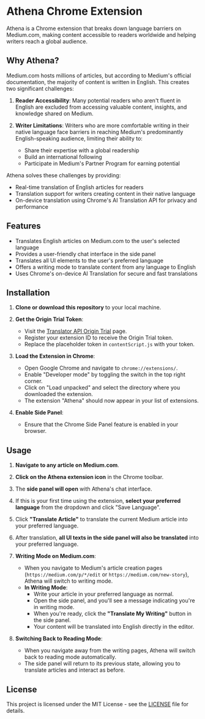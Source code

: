 # Athena Chrome Extension

Athena is a Chrome extension that breaks down language barriers on Medium.com, making content accessible to readers worldwide and helping writers reach a global audience.

## Why Athena?

Medium.com hosts millions of articles, but according to Medium's official documentation, the majority of content is written in English. This creates two significant challenges:

1. **Reader Accessibility**: Many potential readers who aren't fluent in English are excluded from accessing valuable content, insights, and knowledge shared on Medium.

2. **Writer Limitations**: Writers who are more comfortable writing in their native language face barriers in reaching Medium's predominantly English-speaking audience, limiting their ability to:
   - Share their expertise with a global readership
   - Build an international following
   - Participate in Medium's Partner Program for earning potential

Athena solves these challenges by providing:
- Real-time translation of English articles for readers
- Translation support for writers creating content in their native language
- On-device translation using Chrome's AI Translation API for privacy and performance

## Features

- Translates English articles on Medium.com to the user's selected language
- Provides a user-friendly chat interface in the side panel
- Translates all UI elements to the user's preferred language
- Offers a writing mode to translate content from any language to English
- Uses Chrome's on-device AI Translation for secure and fast translations

## Installation

1. **Clone or download this repository** to your local machine.

2. **Get the Origin Trial Token**:
   - Visit the [Translator API Origin Trial](https://developer.chrome.com/docs/ai/translator-api/) page.
   - Register your extension ID to receive the Origin Trial token.
   - Replace the placeholder token in `contentScript.js` with your token.

3. **Load the Extension in Chrome**:
   - Open Google Chrome and navigate to `chrome://extensions/`.
   - Enable "Developer mode" by toggling the switch in the top right corner.
   - Click on "Load unpacked" and select the directory where you downloaded the extension.
   - The extension "Athena" should now appear in your list of extensions.

4. **Enable Side Panel**:
   - Ensure that the Chrome Side Panel feature is enabled in your browser.

## Usage

1. **Navigate to any article on Medium.com**.

2. **Click on the Athena extension icon** in the Chrome toolbar.

3. The **side panel will open** with Athena's chat interface.

4. If this is your first time using the extension, **select your preferred language** from the dropdown and click "Save Language".

5. Click **"Translate Article"** to translate the current Medium article into your preferred language.

6. After translation, **all UI texts in the side panel will also be translated** into your preferred language.

7. **Writing Mode on Medium.com**:

   - When you navigate to Medium's article creation pages (`https://medium.com/p/*/edit` or `https://medium.com/new-story`), Athena will switch to writing mode.
   - **In Writing Mode**:
     - Write your article in your preferred language as normal.
     - Open the side panel, and you'll see a message indicating you're in writing mode.
     - When you're ready, click the **"Translate My Writing"** button in the side panel.
     - Your content will be translated into English directly in the editor.

8. **Switching Back to Reading Mode**:

   - When you navigate away from the writing pages, Athena will switch back to reading mode automatically.
   - The side panel will return to its previous state, allowing you to translate articles and interact as before.

## License

This project is licensed under the MIT License - see the [LICENSE](LICENSE) file for details.
